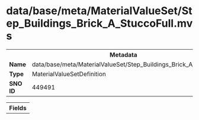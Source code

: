 <h1>data/base/meta/MaterialValueSet/Step_Buildings_Brick_A_StuccoFull.mvs</h1><table><tr><th colspan="100%">Metadata</th></tr><tr><td><b>Name</b></td><td>data/base/meta/MaterialValueSet/Step_Buildings_Brick_A_StuccoFull.mvs</td></tr><tr><td><b>Type</b></td><td>MaterialValueSetDefinition</td></tr><tr><td><b>SNO ID</b></td><td>449491</td></tr></table>

<table><tr><th colspan="100%">Fields</th></tr></table>

